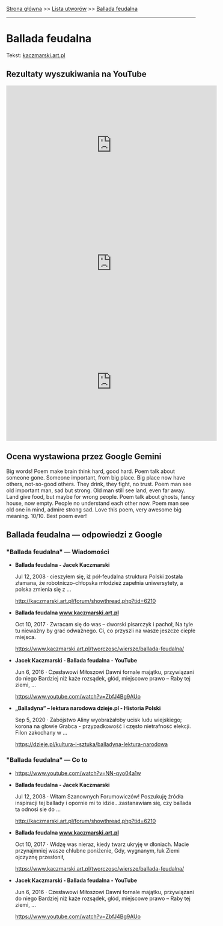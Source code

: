 [Strona główna](../index.md) >> [Lista utworów](../list.md) >> [Ballada feudalna](34.md)

---

# Ballada feudalna

Tekst: [kaczmarski.art.pl](https://www.kaczmarski.art.pl/tworczosc/wiersze/ballada-feudalna/)

## Rezultaty wyszukiwania na YouTube

<iframe width="560" height="315" src="https://www.youtube.com/embed/ZbfJ4Bg9AUo?si=IdontcarewhotheIRSsendsImnotpayingtaxes" title="YouTube video player" frameborder="0" allow="accelerometer; autoplay; clipboard-write; encrypted-media; gyroscope; picture-in-picture; web-share" referrerpolicy="strict-origin-when-cross-origin" allowfullscreen></iframe>

<iframe width="560" height="315" src="https://www.youtube.com/embed/mpuwr9fF7kw?si=IdontcarewhotheIRSsendsImnotpayingtaxes" title="YouTube video player" frameborder="0" allow="accelerometer; autoplay; clipboard-write; encrypted-media; gyroscope; picture-in-picture; web-share" referrerpolicy="strict-origin-when-cross-origin" allowfullscreen></iframe>

<iframe width="560" height="315" src="https://www.youtube.com/embed/e5Rnx3henTU?si=IdontcarewhotheIRSsendsImnotpayingtaxes" title="YouTube video player" frameborder="0" allow="accelerometer; autoplay; clipboard-write; encrypted-media; gyroscope; picture-in-picture; web-share" referrerpolicy="strict-origin-when-cross-origin" allowfullscreen></iframe>

## Ocena wystawiona przez Google Gemini

Big words! Poem make brain think hard, good hard. Poem talk about someone gone. Someone important, from big place. Big place now have others, not-so-good others. They drink, they fight, no trust. Poem man see old important man, sad but strong. Old man still see land, even far away. Land give food, but maybe for wrong people. Poem talk about ghosts, fancy house, now empty. People no understand each other now. Poem man see old one in mind, admire strong sad. Love this poem, very awesome big meaning. 10/10. Best poem ever!


## Ballada feudalna — odpowiedzi z Google

### "Ballada feudalna" — Wiadomości

- **Ballada feudalna - Jacek Kaczmarski**

    Jul 12, 2008  ·  cieszyłem się, iż pół-feudalna struktura Polski została złamana, że robotniczo-chłopska młodzież zapełnia uniwersytety, a polska zmienia się z ... 

   <http://kaczmarski.art.pl/forum/showthread.php?tid=6210>
- **Ballada feudalna www.kaczmarski.art.pl**

    Oct 10, 2017  ·  Zwracam się do was – dworski pisarczyk i pachoł, Na tyle tu nieważny by grać odważnego. Ci, co przyszli na wasze jeszcze ciepłe miejsca. 

   <https://www.kaczmarski.art.pl/tworczosc/wiersze/ballada-feudalna/>
- **Jacek Kaczmarski - Ballada feudalna - YouTube**

    Jun 6, 2016  ·  Czesławowi Miłoszowi Dawni fornale majątku, przywiązani do niego Bardziej niż każe rozsądek, głód, miejscowe prawo – Raby tej ziemi, ... 

   <https://www.youtube.com/watch?v=ZbfJ4Bg9AUo>
- **„Balladyna” – lektura narodowa  dzieje.pl - Historia Polski**

    Sep 5, 2020  ·  Zabójstwo Aliny wyobrażałoby ucisk ludu wiejskiego; korona na głowie Grabca - przypadkowość i często nietrafność elekcji. Filon zakochany w ... 

   <https://dzieje.pl/kultura-i-sztuka/balladyna-lektura-narodowa>

### "Ballada feudalna" — Co to

- <https://www.youtube.com/watch?v=NN-qyo04a1w>
- **Ballada feudalna - Jacek Kaczmarski**

    Jul 12, 2008  ·  Witam Szanownych Forumowiczów! Poszukuję źródła inspiracji tej ballady i opornie mi to idzie...zastanawiam się, czy ballada ta odnosi sie do ... 

   <http://kaczmarski.art.pl/forum/showthread.php?tid=6210>
- **Ballada feudalna www.kaczmarski.art.pl**

    Oct 10, 2017  ·  Widzę was nieraz, kiedy twarz ukryję w dłoniach. Macie przynajmniej wasze chlubne poniżenie, Gdy, wygnanym, łuk Ziemi ojczyznę przesłonił, 

   <https://www.kaczmarski.art.pl/tworczosc/wiersze/ballada-feudalna/>
- **Jacek Kaczmarski - Ballada feudalna - YouTube**

    Jun 6, 2016  ·  Czesławowi Miłoszowi Dawni fornale majątku, przywiązani do niego Bardziej niż każe rozsądek, głód, miejscowe prawo – Raby tej ziemi, ... 

   <https://www.youtube.com/watch?v=ZbfJ4Bg9AUo>

